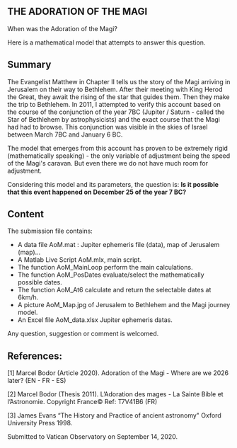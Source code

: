 ## THE ADORATION OF THE MAGI

When was the Adoration of the Magi?

Here is a mathematical model that attempts to answer this question.

## Summary

The Evangelist Matthew in Chapter II tells us the story of the Magi arriving in Jerusalem on their way to Bethlehem. After their meeting with King Herod the Great, they await the rising of the star that guides them. Then they make the trip to Bethlehem.
In 2011, I attempted to verify this account based on the course of the conjunction of the year 7BC (Jupiter / Saturn - called the Star of Bethlehem by astrophysicists) and the exact course that the Magi had had to browse. This conjunction was visible in the skies of Israel between March 7BC and January 6 BC.

The model that emerges from this account has proven to be extremely rigid (mathematically speaking) - the only variable of adjustment being the speed of the Magi's caravan. But even there we do not have much room for adjustment.

Considering this model and its parameters, the question is: **Is it possible that this event happened on December 25 of the year 7 BC?**

## Content

The submission file contains:
- A data file AoM.mat : Jupiter ephemeris file (data), map of Jerusalem (map)...
- A Matlab Live Script AoM.mlx, main script.
- The function AoM_MainLoop perform the main calculations.
- The function AoM_PosDates evaluate/select the mathematically possible dates.
- The function AoM_At6 calculate and return the selectable dates at 6km/h.
- A picture AoM_Map.jpg of Jerusalem to Bethlehem and the Magi journey model.
- An Excel file AoM_data.xlsx Jupiter ephemeris datas.

Any question, suggestion or comment is welcomed.

## References:
[1] Marcel Bodor (Article 2020). Adoration of the Magi - Where are we 2026 later? (EN - FR - ES)

[2] Marcel Bodor (Thesis 2011). L’Adoration des mages - La Sainte Bible et l’Astronomie. Copyright France© Ref: T7V41B6 (FR)

[3] James Evans “The History and Practice of ancient astronomy" Oxford University Press 1998.

Submitted to Vatican Observatory on September 14, 2020.
